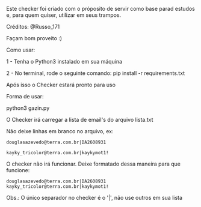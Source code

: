 Este checker foi criado com o próposito de servir como base parad estudos e, para quem quiser, utilizar em seus trampos.

Créditos: @Russo_171

Façam bom proveito :)

Como usar:

1 - Tenha o Python3 instalado em sua máquina

2 - No terminal, rode o seguinte comando: pip install -r requirements.txt

Após isso o Checker estará pronto para uso

Forma de usar:

python3 gazin.py

O Checker irá carregar a lista de email's do arquivo lista.txt

Não deixe linhas em branco no arquivo, ex:

    douglasazevedo@terra.com.br|DA2608931

    kayky_tricolor@terra.com.br|kaykymot1!

O checker não irá funcionar. Deixe formatado dessa maneira para que funcione:

    douglasazevedo@terra.com.br|DA2608931
    kayky_tricolor@terra.com.br|kaykymot1!


Obs.: O único separador no checker é o '|', não use outros em sua lista
